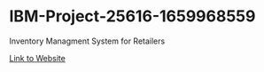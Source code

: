 # IBM-Project-25616-1659968559
Inventory Managment System for Retailers

<a href="http://169.51.204.79:30105/">Link to Website</a>
